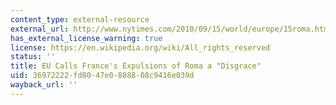 ```yaml
---
content_type: external-resource
external_url: http://www.nytimes.com/2010/09/15/world/europe/15roma.html
has_external_license_warning: true
license: https://en.wikipedia.org/wiki/All_rights_reserved
status: ''
title: EU Calls France's Expulsions of Roma a "Disgrace"
uid: 36972222-fd80-47e0-8888-08c9416e039d
wayback_url: ''
---
```


